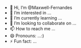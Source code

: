 - 👋 Hi, I’m @Maxwell-Fernandes
- 👀 I’m interested in ...
- 🌱 I’m currently learning ...
- 💞️ I’m looking to collaborate on ...
- 📫 How to reach me ...
- 😄 Pronouns: ...:)
- ⚡ Fun fact: ...

<!---
Maxwell-Fernandes/Maxwell-Fernandes is a ✨ special ✨ repository because its `README.md` (this file) appears on your GitHub profile.
You can click the Preview link to take a look at your changes.
--->
